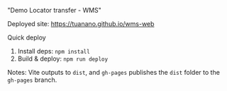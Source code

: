 "Demo Locator transfer - WMS"

Deployed site: https://tuanano.github.io/wms-web

Quick deploy

1. Install deps: `npm install`
2. Build & deploy: `npm run deploy`

Notes: Vite outputs to `dist`, and `gh-pages` publishes the `dist` folder to the `gh-pages` branch.
